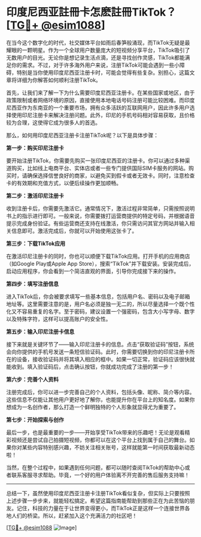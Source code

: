 # 印度尼西亚註冊卡怎麽註冊TikTok？[[TG💪+ @esim1088](https://t.me/s/esim1088)]

在当今这个数字化的时代，社交媒体平台如雨后春笋般涌现，而TikTok无疑是最耀眼的一颗明星。作为一个全球用户数量庞大的短视频分享平台，TikTok吸引了无数用户的目光。无论你是想记录生活点滴，还是寻找创作灵感，TikTok都能满足你的需求。不过，对于许多海外用户来说，注册TikTok可能会遇到一些小障碍，特别是当你使用印度尼西亚注册卡时，可能会觉得有些复杂。别担心，这篇文章将详细为你解答如何顺利注册TikTok。

首先，让我们来了解一下为什么需要印度尼西亚注册卡。在某些国家或地区，由于政策限制或者网络环境的原因，直接使用本地电话号码注册可能比较困难。而印度尼西亚作为东南亚的一个重要市场，拥有众多活跃的互联网用户，因此许多用户选择使用印尼注册卡来解决注册问题。此外，印尼的手机号码相对容易获取，且价格较为合理，这使得它成为很多人的首选。

那么，如何用印度尼西亚注册卡注册TikTok呢？以下是具体步骤：

**第一步：购买印尼注册卡**

要开始注册TikTok，你需要先购买一张印度尼西亚的注册卡。你可以通过多种渠道购买，比如线上电商平台、实体店或者一些专门提供国际SIM卡服务的网站。购买时，请确保选择信誉良好的商家，以避免买到假卡或者无效卡。同时，注意检查卡的有效期和充值方式，以便后续操作更加顺畅。

**第二步：激活印尼注册卡**

收到注册卡后，你需要先激活它。通常情况下，激活过程非常简单，只需按照说明书上的指示进行即可。一般来说，你需要拨打运营商提供的特定号码，并根据语音提示完成身份验证。有些运营商还支持在线激活，你只需访问其官方网站并输入相关信息即可。激活完成后，你就可以开始使用这张卡了。

**第三步：下载TikTok应用**

在激活印尼注册卡的同时，你也可以顺便下载TikTok应用。打开手机的应用商店（如Google Play或Apple App Store），搜索“TikTok”并下载安装。安装完成后，启动应用程序，你会看到一个简洁直观的界面，引导你完成接下来的操作。

**第四步：填写注册信息**

进入TikTok后，你会被要求填写一些基本信息，包括用户名、密码以及电子邮箱地址等。这里需要注意的是，用户名必须是独一无二的，所以尽量选择一个既个性化又不容易重复的名字。至于密码，建议设置一个强密码，包含大小写字母、数字以及特殊字符，这样可以提高账户的安全性。

**第五步：输入印尼注册卡信息**

接下来就是关键环节了——输入印尼注册卡的信息。点击“获取验证码”按钮，系统会向你提供的手机号发送一条短信验证码。此时，你需要切换到你的印尼注册卡所在的设备，接收验证码并将其填入相应的框中。如果一切正常，验证码应该很快就能收到。填入验证码后，点击确认按钮，你就成功完成了注册的第一步！

**第六步：完善个人资料**

注册完成后，你可以进一步完善自己的个人资料，包括头像、昵称、简介等内容。这些信息不仅能让其他用户更好地了解你，也能提升你在平台上的知名度。如果你想成为一名创作者，那么打造一个鲜明独特的个人形象就显得尤为重要了。

**第七步：开始探索与创作**

最后一步，也是最重要的一步——开始享受TikTok带来的乐趣吧！无论是观看精彩视频还是尝试自己拍摄短视频，你都可以在这个平台上找到属于自己的舞台。如果你对某些内容特别感兴趣，不妨关注相关账号，这样就能第一时间获取最新动态啦！

当然，在整个过程中，如果遇到任何问题，都可以随时查阅TikTok的帮助中心或者联系客服寻求帮助。毕竟，一个好的用户体验离不开完善的售后服务支持嘛！

---

总结一下，虽然使用印度尼西亚注册卡注册TikTok看似复杂，但实际上只要按照上述步骤一步步来，就能轻松搞定。希望这篇指南能帮助到那些正在为此苦恼的朋友。记住，科技的力量在于让世界变得更小，而TikTok正是这样一个连接世界各地人们的桥梁。所以，赶紧加入这个充满活力的社区吧！

[[TG💪+ @esim1088](https://t.me/s/esim1088) ![Image](https://i.postimg.cc/4NQfJmqS/Snipaste-2025-05-13-00-14-12.png)]